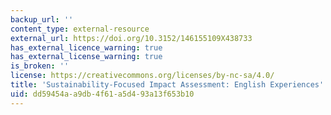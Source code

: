 ```yaml
---
backup_url: ''
content_type: external-resource
external_url: https://doi.org/10.3152/146155109X438733
has_external_licence_warning: true
has_external_license_warning: true
is_broken: ''
license: https://creativecommons.org/licenses/by-nc-sa/4.0/
title: 'Sustainability-Focused Impact Assessment: English Experiences'
uid: dd59454a-a9db-4f61-a5d4-93a13f653b10
---
```


